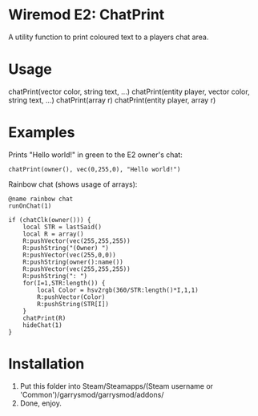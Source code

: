 Wiremod E2: ChatPrint
===============
A utility function to print coloured text to a players chat area.

Usage
===============

chatPrint(vector color, string text, ...)
chatPrint(entity player, vector color, string text, ...)
chatPrint(array r)
chatPrint(entity player, array r)

Examples
===============

Prints "Hello world!" in green to the E2 owner's chat:
```
chatPrint(owner(), vec(0,255,0), "Hello world!")
```


Rainbow chat (shows usage of arrays):
```
@name rainbow chat
runOnChat(1)

if (chatClk(owner())) {
    local STR = lastSaid()
    local R = array()
    R:pushVector(vec(255,255,255))
    R:pushString("(Owner) ")
    R:pushVector(vec(255,0,0))
    R:pushString(owner():name())
    R:pushVector(vec(255,255,255))
    R:pushString(": ")
    for(I=1,STR:length()) {
        local Color = hsv2rgb(360/STR:length()*I,1,1)
        R:pushVector(Color)
        R:pushString(STR[I])
    }
    chatPrint(R)
    hideChat(1)
}
```

Installation
===============
1. Put this folder into Steam/Steamapps/(Steam username or 'Common')/garrysmod/garrysmod/addons/
2. Done, enjoy.